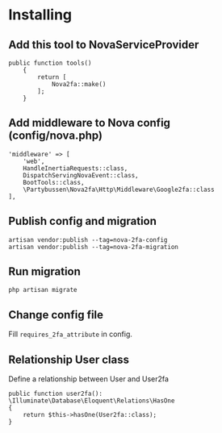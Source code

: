 # Installing

## Add this tool to NovaServiceProvider
```
public function tools()
    {
        return [
            Nova2fa::make()
        ];
    }
```

## Add middleware to Nova config (config/nova.php)
```
'middleware' => [
    'web',
    HandleInertiaRequests::class,
    DispatchServingNovaEvent::class,
    BootTools::class,
    \Partybussen\Nova2fa\Http\Middleware\Google2fa::class
],
```

## Publish config and migration
```
artisan vendor:publish --tag=nova-2fa-config
artisan vendor:publish --tag=nova-2fa-migration
```

## Run migration
```
php artisan migrate
```

## Change config file
Fill `requires_2fa_attribute` in config.

## Relationship User class
Define a relationship between User and User2fa
```
public function user2fa(): \Illuminate\Database\Eloquent\Relations\HasOne
{
    return $this->hasOne(User2fa::class);
}
```